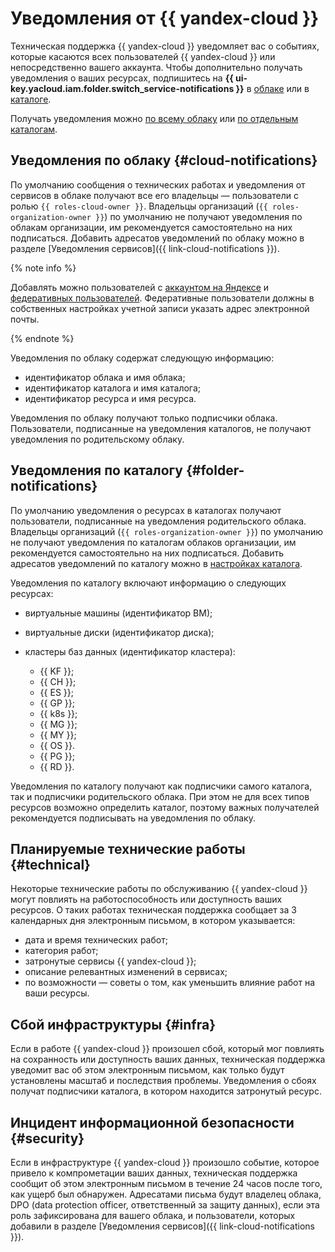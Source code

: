 # Уведомления от {{ yandex-cloud }}

Техническая поддержка {{ yandex-cloud }} уведомляет вас о событиях, которые касаются всех пользователей {{ yandex-cloud }} или непосредственно вашего аккаунта. Чтобы дополнительно получать уведомления о ваших ресурсах, подпишитесь на **{{ ui-key.yacloud.iam.folder.switch_service-notifications }}** в [облаке](../../resource-manager/operations/cloud/notify.md) или в [каталоге](../../resource-manager/operations/folder/notify.md).

Получать уведомления можно [по всему облаку](#cloud-notifications) или [по отдельным каталогам](#folder-notifications).

## Уведомления по облаку {#cloud-notifications}

По умолчанию сообщения о технических работах и уведомления от сервисов в облаке получают все его владельцы — пользователи с ролью `{{ roles-cloud-owner }}`. Владельцы организаций (`{{ roles-organization-owner }}`) по умолчанию не получают уведомления по облакам организации, им рекомендуется самостоятельно на них подписаться. Добавить адресатов уведомлений по облаку можно в разделе [Уведомления сервисов]({{ link-cloud-notifications }}).

{% note info %}

Добавлять можно пользователей с [аккаунтом на Яндексе](../../iam/concepts/index.md#passport) и [федеративных пользователей](../../iam/concepts/index.md#saml-federation). Федеративные пользователи должны в собственных настройках учетной записи указать адрес электронной почты.

{% endnote %}

Уведомления по облаку содержат следующую информацию:

* идентификатор облака и имя облака;
* идентификатор каталога и имя каталога;
* идентификатор ресурса и имя ресурса.

Уведомления по облаку получают только подписчики облака. Пользователи, подписанные на уведомления каталогов, не получают уведомления по родительскому облаку.

## Уведомления по каталогу {#folder-notifications}

По умолчанию уведомления о ресурсах в каталогах получают пользователи, подписанные на уведомления родительского облака. Владельцы организаций (`{{ roles-organization-owner }}`) по умолчанию не получают уведомления по каталогам облаков организации, им рекомендуется самостоятельно на них подписаться. Добавить адресатов уведомлений по каталогу можно в [настройках каталога](../../resource-manager/operations/folder/notify.md).

Уведомления по каталогу включают информацию о следующих ресурсах:

* виртуальные машины (идентификатор ВМ);
* виртуальные диски (идентификатор диска);
* кластеры баз данных (идентификатор кластера):
  
  * {{ KF }};
  * {{ CH }};
  * {{ ES }};
  * {{ GP }};
  * {{ k8s }};
  * {{ MG }};
  * {{ MY }};
  * {{ OS }}.
  * {{ PG }};
  * {{ RD }}.

Уведомления по каталогу получают как подписчики самого каталога, так и подписчики родительского облака. При этом не для всех типов ресурсов возможно определить каталог, поэтому важных получателей рекомендуется подписывать на уведомления по облаку.
  
## Планируемые технические работы {#technical}

Некоторые технические работы по обслуживанию {{ yandex-cloud }} могут повлиять на работоспособность или доступность ваших ресурсов. О таких работах техническая поддержка сообщает за 3 календарных дня электронным письмом, в котором указывается:

* дата и время технических работ;
* категория работ;
* затронутые сервисы {{ yandex-cloud }};
* описание релевантных изменений в сервисах;
* по возможности — советы о том, как уменьшить влияние работ на ваши ресурсы.

## Сбой инфраструктуры {#infra}

Если в работе {{ yandex-cloud }} произошел сбой, который мог повлиять на сохранность или доступность ваших данных, техническая поддержка уведомит вас об этом электронным письмом, как только будут установлены масштаб и последствия проблемы. Уведомления о сбоях получат подписчики каталога, в котором находится затронутый ресурс.

## Инцидент информационной безопасности {#security}

Если в инфраструктуре {{ yandex-cloud }} произошло событие, которое привело к компрометации ваших данных, техническая поддержка сообщит об этом электронным письмом в течение 24 часов после того, как ущерб был обнаружен. Адресатами письма будут владелец облака, DPO (data protection officer, ответственный за защиту данных), если эта роль зафиксирована для вашего облака, и пользователи, которых добавили в разделе [Уведомления сервисов]({{ link-cloud-notifications }}).
